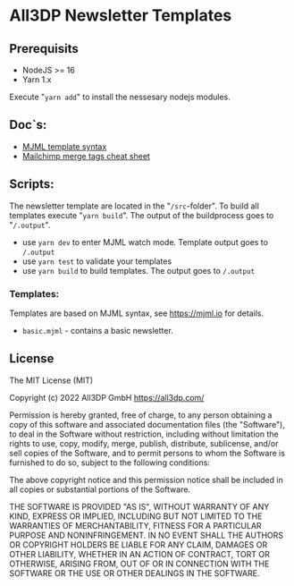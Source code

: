 # All3DP Newsletter Templates

## Prerequisits

* NodeJS >= 16
* Yarn 1.x

Execute "`yarn add`" to install the nessesary nodejs modules.

## Doc`s:

* [MJML template syntax](https://documentation.mjml.io/)
* [Mailchimp merge tags cheat sheet](https://mailchimp.com/help/all-the-merge-tags-cheat-sheet/)

## Scripts:

The newsletter template are located in the "`/src`-folder". To build all templates execute "`yarn build`". The output of the buildprocess goes to "`/.output`".

- use `yarn dev` to enter MJML watch mode. Template output goes to `/.output`
- use `yarn test` to validate your templates
- use `yarn build` to build templates. The output goes to `/.output`

### Templates:

Templates are based on MJML syntax, see https://mjml.io for details.

*  `basic.mjml` - contains a basic newsletter.

## License

  The MIT License (MIT)

  Copyright (c) 2022 All3DP GmbH
  https://all3dp.com/

  Permission is hereby granted, free of charge, to any person obtaining a copy
  of this software and associated documentation files (the "Software"), to deal
  in the Software without restriction, including without limitation the rights
  to use, copy, modify, merge, publish, distribute, sublicense, and/or sell
  copies of the Software, and to permit persons to whom the Software is
  furnished to do so, subject to the following conditions:

  The above copyright notice and this permission notice shall be included in
  all copies or substantial portions of the Software.

  THE SOFTWARE IS PROVIDED "AS IS", WITHOUT WARRANTY OF ANY KIND, EXPRESS OR
  IMPLIED, INCLUDING BUT NOT LIMITED TO THE WARRANTIES OF MERCHANTABILITY,
  FITNESS FOR A PARTICULAR PURPOSE AND NONINFRINGEMENT. IN NO EVENT SHALL THE
  AUTHORS OR COPYRIGHT HOLDERS BE LIABLE FOR ANY CLAIM, DAMAGES OR OTHER
  LIABILITY, WHETHER IN AN ACTION OF CONTRACT, TORT OR OTHERWISE, ARISING FROM,
  OUT OF OR IN CONNECTION WITH THE SOFTWARE OR THE USE OR OTHER DEALINGS IN
  THE SOFTWARE.
